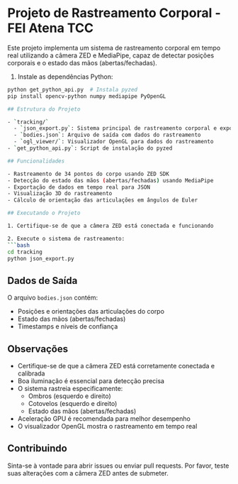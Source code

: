 # Projeto de Rastreamento Corporal - FEI Atena TCC

Este projeto implementa um sistema de rastreamento corporal em tempo real utilizando a câmera ZED e MediaPipe, capaz de detectar posições corporais e o estado das mãos (abertas/fechadas).


1. Instale as dependências Python:
```bash
python get_python_api.py  # Instala pyzed
pip install opencv-python numpy mediapipe PyOpenGL

## Estrutura do Projeto

- `tracking/`
  - `json_export.py`: Sistema principal de rastreamento corporal e exportação de dados
  - `bodies.json`: Arquivo de saída com dados do rastreamento
  - `ogl_viewer/`: Visualizador OpenGL para dados do rastreamento
- `get_python_api.py`: Script de instalação do pyzed

## Funcionalidades

- Rastreamento de 34 pontos do corpo usando ZED SDK
- Detecção do estado das mãos (abertas/fechadas) usando MediaPipe
- Exportação de dados em tempo real para JSON
- Visualização 3D do rastreamento
- Cálculo de orientação das articulações em ângulos de Euler

## Executando o Projeto

1. Certifique-se de que a câmera ZED está conectada e funcionando

2. Execute o sistema de rastreamento:
```bash
cd tracking
python json_export.py
```

## Dados de Saída

O arquivo `bodies.json` contém:
- Posições e orientações das articulações do corpo
- Estado das mãos (abertas/fechadas)
- Timestamps e níveis de confiança

## Observações

- Certifique-se de que a câmera ZED está corretamente conectada e calibrada
- Boa iluminação é essencial para detecção precisa
- O sistema rastreia especificamente:
  - Ombros (esquerdo e direito)
  - Cotovelos (esquerdo e direito)
  - Estado das mãos (abertas/fechadas)
- Aceleração GPU é recomendada para melhor desempenho
- O visualizador OpenGL mostra o rastreamento em tempo real

## Contribuindo

Sinta-se à vontade para abrir issues ou enviar pull requests. Por favor, teste suas alterações com a câmera ZED antes de submeter.
